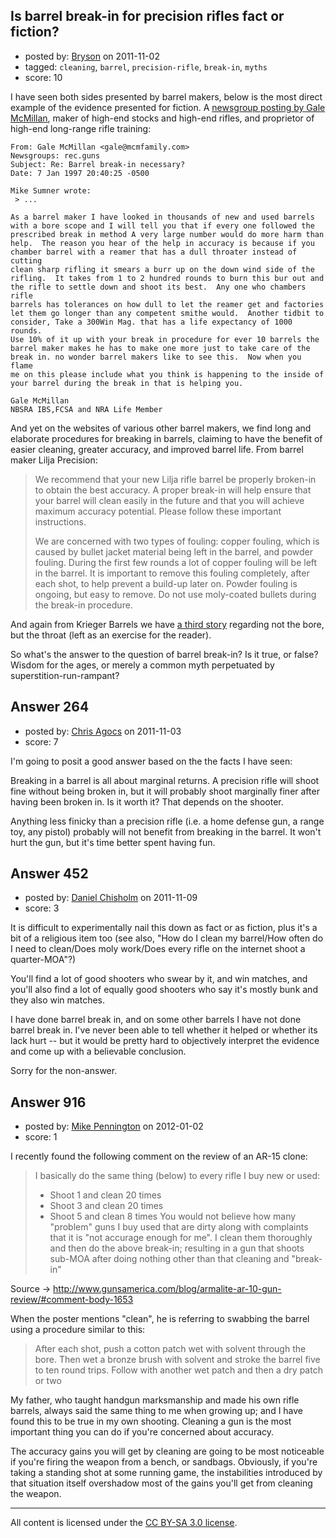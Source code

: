 ## Is barrel break-in for precision rifles fact or fiction?

- posted by: [Bryson](https://stackexchange.com/users/-1/32-bryson) on 2011-11-02
- tagged: `cleaning`, `barrel`, `precision-rifle`, `break-in`, `myths`
- score: 10

<p>I have seen both sides presented by barrel makers, below is the most direct example of the evidence presented for fiction. A <a href="http://groups.google.com/group/rec.guns/browse_thread/thread/2f3e5b3c7be10adf/a4a6b09ef0cc8302?q=group:rec.guns+insubject:necessary+insubject:barrel+insubject:break+author:Gale+author:McMillan" rel="nofollow">newsgroup posting by Gale McMillan</a>, maker of high-end stocks and high-end rifles, and proprietor of high-end long-range rifle training: </p>

<pre><code>From: Gale McMillan &lt;gale@mcmfamily.com&gt;
Newsgroups: rec.guns
Subject: Re: Barrel break-in necessary?
Date: 7 Jan 1997 20:40:25 -0500

Mike Sumner wrote:
 &gt; ...

As a barrel maker I have looked in thousands of new and used barrels
with a bore scope and I will tell you that if every one followed the
prescribed break in method A very large number would do more harm than
help.  The reason you hear of the help in accuracy is because if you
chamber barrel with a reamer that has a dull throater instead of cutting
clean sharp rifling it smears a burr up on the down wind side of the
rifling.  It takes from 1 to 2 hundred rounds to burn this bur out and
the rifle to settle down and shoot its best.  Any one who chambers rifle
barrels has tolerances on how dull to let the reamer get and factories
let them go longer than any competent smithe would.  Another tidbit to
consider, Take a 300Win Mag. that has a life expectancy of 1000 rounds. 
Use 10% of it up with your break in procedure for ever 10 barrels the
barrel maker makes he has to make one more just to take care of the
break in. no wonder barrel makers like to see this.  Now when you flame
me on this please include what you think is happening to the inside of
your barrel during the break in that is helping you.

Gale McMillan
NBSRA IBS,FCSA and NRA Life Member
</code></pre>

<p>And yet on the websites of various other barrel makers, we find long and elaborate procedures for breaking in barrels, claiming to have the benefit of easier cleaning, greater accuracy, and improved barrel life. From barrel maker Lilja Precision:</p>

<blockquote>
  <p>We recommend that your new Lilja rifle barrel be properly broken-in to
  obtain the best accuracy. A proper break-in will help ensure that your
  barrel will clean easily in the future and that you will achieve
  maximum accuracy potential. Please follow these important
  instructions.</p>
  
  <p>We are concerned with two types of fouling: copper fouling, which is
  caused by bullet jacket material being left in the barrel, and powder
  fouling. During the first few rounds a lot of copper fouling will be
  left in the barrel. It is important to remove this fouling completely,
  after each shot, to help prevent a build-up later on. Powder fouling
  is ongoing, but easy to remove. Do not use moly-coated bullets during
  the break-in procedure.</p>
</blockquote>

<p>And again from Krieger Barrels we have <a href="http://www.kriegerbarrels.com/Break_In__Cleaning-c1246-wp2558.htm" rel="nofollow">a third story</a> regarding not the bore, but the throat (left as an exercise for the reader).</p>

<p>So what's the answer to the question of barrel break-in? Is it true, or false? Wisdom for the ages, or merely a common myth perpetuated by superstition-run-rampant? </p>



## Answer 264

- posted by: [Chris Agocs](https://stackexchange.com/users/-1/12-chris-agocs) on 2011-11-03
- score: 7

<p>I'm going to posit a good answer based on the the facts I have seen:</p>

<p>Breaking in a barrel is all about marginal returns. A precision rifle will shoot fine without being broken in, but it will probably shoot marginally finer after having been broken in. Is it worth it? That depends on the shooter. </p>

<p>Anything less finicky than a precision rifle (i.e. a home defense gun, a range toy, any pistol) probably will not benefit from breaking in the barrel. It won't hurt the gun, but it's time better spent having fun.</p>



## Answer 452

- posted by: [Daniel Chisholm](https://stackexchange.com/users/-1/36-daniel-chisholm) on 2011-11-09
- score: 3

<p>It is difficult to experimentally nail this down as fact or as fiction, plus it's a bit of a religious item too (see also, "How do I clean my barrel/How often do I need to clean/Does moly work/Does every rifle on the internet shoot a quarter-MOA"?)</p>

<p>You'll find a lot of good shooters who swear by it, and win matches, and you'll also find a lot of equally good shooters who say it's mostly bunk and they also win matches.</p>

<p>I have done barrel break in, and on some other barrels I have not done barrel break in.  I've never been able to tell whether it helped or whether its lack hurt -- but it would be pretty hard to objectively interpret the evidence and come up with a believable conclusion.</p>

<p>Sorry for the non-answer.</p>



## Answer 916

- posted by: [Mike Pennington](https://stackexchange.com/users/-1/342-mike-pennington) on 2012-01-02
- score: 1

<p>I recently found the following comment on the review of an AR-15 clone:</p>

<blockquote>
  <p>I basically do the same thing (below) to every rifle I buy new or used:</p>
  
  <ul>
  <li>Shoot 1 and clean 20 times</li>
  <li>Shoot 3 and clean 20 times</li>
  <li>Shoot 5 and clean 8 times
  You would not believe how many "problem" guns I buy used that are dirty along with complaints that it is "not accurage enough for me". I clean them thoroughly and then do the above break-in; resulting in a gun that shoots sub-MOA after doing nothing other than that cleaning and "break-in"</li>
  </ul>
</blockquote>

<p>Source -> <a href="http://www.gunsamerica.com/blog/armalite-ar-10-gun-review/#comment-body-1653" rel="nofollow">http://www.gunsamerica.com/blog/armalite-ar-10-gun-review/#comment-body-1653</a></p>

<p>When the poster mentions "clean", he is referring to swabbing the barrel using a procedure similar to this:</p>

<blockquote>
  <p>After each shot, push a cotton patch wet with solvent through the bore. Then wet a bronze brush with solvent and stroke the barrel five to ten round trips. Follow with another wet patch and then a dry patch or two</p>
</blockquote>

<p>My father, who taught handgun marksmanship and made his own rifle barrels, always said the same thing to me when growing up; and I have found this to be true in my own shooting.  Cleaning a gun is the most important thing you can do if you're concerned about accuracy.  </p>

<p>The accuracy gains you will get by cleaning are going to be most noticeable if you're firing the weapon from a bench, or sandbags.  Obviously, if you're taking a standing shot at some running game, the instabilities introduced by that situation itself overshadow most of the gains you'll get from cleaning the weapon.</p>




---

All content is licensed under the [CC BY-SA 3.0 license](https://creativecommons.org/licenses/by-sa/3.0/).
